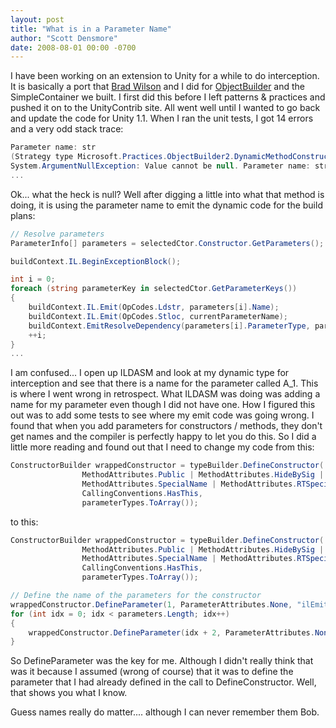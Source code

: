 ```yaml
---
layout: post
title: "What is in a Parameter Name"
author: "Scott Densmore"
date: 2008-08-01 00:00 -0700
---
```


I have been working on an extension to Unity for a while to do interception. It is basically a port that [Brad Wilson](http://bradwilson.typepad.com) and I did for [ObjectBuilder](http://www.codeplex.com/objectbuilder) and the SimpleContainer we built. I first did this before I left patterns & practices and pushed it on to the UnityContrib site. All went well until I wanted to go back and update the code for Unity 1.1\. When I ran the unit tests, I got 14 errors and a very odd stack trace:

```csharp
Parameter name: str   
(Strategy type Microsoft.Practices.ObjectBuilder2.DynamicMethodConstructorStrategy, index 0) --->   
System.ArgumentNullException: Value cannot be null. Parameter name: str  
...
```

Ok... what the heck is null? Well after digging a little into what that method is doing, it is using the parameter name to emit the dynamic code for the build plans:

```csharp
// Resolve parameters
ParameterInfo[] parameters = selectedCtor.Constructor.GetParameters();

buildContext.IL.BeginExceptionBlock();

int i = 0;
foreach (string parameterKey in selectedCtor.GetParameterKeys())
{
    buildContext.IL.Emit(OpCodes.Ldstr, parameters[i].Name);
    buildContext.IL.Emit(OpCodes.Stloc, currentParameterName);
    buildContext.EmitResolveDependency(parameters[i].ParameterType, parameterKey);
    ++i;
}
...
```

I am confused... I open up ILDASM and look at my dynamic type for interception and see that there is a name for the parameter called A_1\. This is where I went wrong in retrospect. What ILDASM was doing was adding a name for my parameter even though I did not have one. How I figured this out was to add some tests to see where my emit code was going wrong. I found that when you add parameters for constructors / methods, they don't get names and the compiler is perfectly happy to let you do this. So I did a little more reading and found out that I need to change my code from this:

```csharp
ConstructorBuilder wrappedConstructor = typeBuilder.DefineConstructor(
                MethodAttributes.Public | MethodAttributes.HideBySig |   
                MethodAttributes.SpecialName | MethodAttributes.RTSpecialName,                  
                CallingConventions.HasThis,  
                parameterTypes.ToArray());
```

to this:

```csharp
ConstructorBuilder wrappedConstructor = typeBuilder.DefineConstructor(
                MethodAttributes.Public | MethodAttributes.HideBySig |   
                MethodAttributes.SpecialName | MethodAttributes.RTSpecialName,
                CallingConventions.HasThis,
                parameterTypes.ToArray());

// Define the name of the parameters for the constructor
wrappedConstructor.DefineParameter(1, ParameterAttributes.None, "ilEmitProxy");
for (int idx = 0; idx < parameters.Length; idx++)
{
    wrappedConstructor.DefineParameter(idx + 2, ParameterAttributes.None, parameters[idx].Name);
}
```

So DefineParameter was the key for me. Although I didn't really think that was it because I assumed (wrong of course) that it was to define the parameter that I had already defined in the call to DefineConstructor. Well, that shows you what I know.

Guess names really do matter.... although I can never remember them Bob.